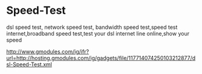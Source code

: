 Speed-Test
==========

 dsl speed test, network speed test, bandwidth speed test,speed test internet,broadband speed test,test your dsl internet line online,show your speed

http://www.gmodules.com/ig/ifr?url=http://hosting.gmodules.com/ig/gadgets/file/117714074250103212877/dsl-Speed-Test.xml
